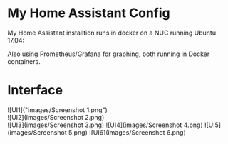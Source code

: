# My Home Assistant Config

My Home Assistant installtion runs in docker on a NUC running Ubuntu 17.04:

Also using Prometheus/Grafana for graphing, both running in Docker containers. 
 

# Interface
![UI1]("images/Screenshot 1.png")  
![UI2](images/Screenshot 2.png)  
![UI3](images/Screenshot 3.png)
![UI4](images/Screenshot 4.png)
![UI5](images/Screenshot 5.png)
![UI6](images/Screenshot 6.png)
